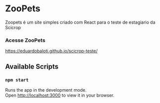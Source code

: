# ZooPets

Zoopets é um site simples criado com React para o teste de estagiario da Scicrop

### Acesse ZooPets

https://eduardobaloti.github.io/scicrop-teste/

## Available Scripts

### `npm start`

Runs the app in the development mode.\
Open [http://localhost:3000](http://localhost:3000) to view it in your browser.


